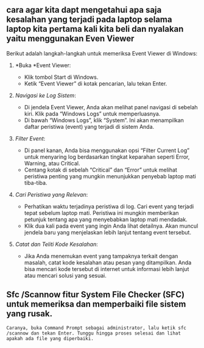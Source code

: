 ## cara agar kita dapt mengetahui apa saja kesalahan yang terjadi pada laptop selama laptop kita pertama kali kita beli dan nyalakan yaitu menggunakan __Even Viewer__ 

Berikut adalah langkah-langkah untuk memeriksa Event Viewer di Windows:

1. *Buka *Event Viewer:
   - Klik tombol Start di Windows.
   - Ketik “Event Viewer” di kotak pencarian, lalu tekan Enter.

2. *Navigasi ke Log Sistem*:
   - Di jendela Event Viewer, Anda akan melihat panel navigasi di sebelah kiri. Klik pada “Windows Logs” untuk memperluasnya.
   - Di bawah “Windows Logs”, klik “System”. Ini akan menampilkan daftar peristiwa (event) yang terjadi di sistem Anda.

3. *Filter Event*:
   - Di panel kanan, Anda bisa menggunakan opsi “Filter Current Log” untuk menyaring log berdasarkan tingkat keparahan seperti Error, Warning, atau Critical.
   - Centang kotak di sebelah “Critical” dan “Error” untuk melihat peristiwa penting yang mungkin menunjukkan penyebab laptop mati tiba-tiba.

4. *Cari Peristiwa yang Relevan*:
   - Perhatikan waktu terjadinya peristiwa di log. Cari event yang terjadi tepat sebelum laptop mati. Peristiwa ini mungkin memberikan petunjuk tentang apa yang menyebabkan laptop mati mendadak.
   - Klik dua kali pada event yang ingin Anda lihat detailnya. Akan muncul jendela baru yang menjelaskan lebih lanjut tentang event tersebut.

5. *Catat dan Teliti Kode Kesalahan*:
   - Jika Anda menemukan event yang tampaknya terkait dengan masalah, catat kode kesalahan atau pesan yang ditampilkan. Anda bisa mencari kode tersebut di internet untuk informasi lebih lanjut atau mencari solusi yang sesuai.



## Sfc /Scannow fitur System File Checker (SFC) untuk memeriksa dan memperbaiki file sistem yang rusak. 

``` Caranya, buka Command Prompt sebagai administrator, lalu ketik sfc /scannow dan tekan Enter. Tunggu hingga proses selesai dan lihat apakah ada file yang diperbaiki. ```